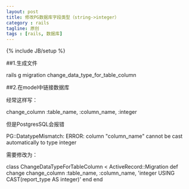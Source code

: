 ```yaml
---
layout: post
title: 修改PG数据库字段类型（string->integer）
category : rails
tagline: 原创
tags : [rails, 数据库]
---
```

{% include JB/setup %}

<!--{% include themes/custom-settings/time.html %}-->

##1.生成文件

  rails g migration change_data_type_for_table_column

##2.在model中链接数据库

经常这样写：

  change_column :table_name, :column_name, :integer

但是PostgresSQL会报错

  PG::DatatypeMismatch: ERROR:  column "column_name" cannot be cast automatically to type integer

需要修改为：

  class ChangeDataTypeForTableColumn < ActiveRecord::Migration
    def change
      change_column :table_name, :column_name, 'integer USING CAST(report_type AS integer)'
    end
  end

